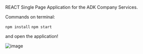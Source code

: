 REACT Single Page Application for the ADK Company Services.


Commands on terminal:

 `npm install`
 `npm start`
 
 and open the application!
  
![image](https://user-images.githubusercontent.com/94162641/167479889-3777d0e0-0b88-4871-b7f7-ee8ef7422bba.png)
